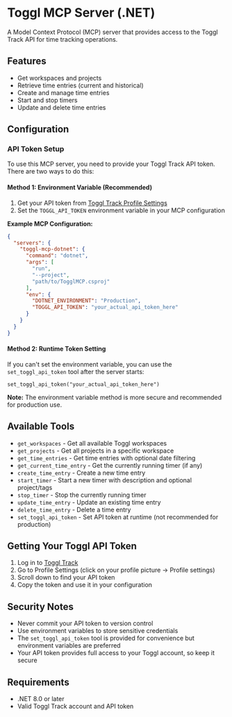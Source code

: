 # Toggl MCP Server (.NET)

A Model Context Protocol (MCP) server that provides access to the Toggl Track API for time tracking operations.

## Features

- Get workspaces and projects
- Retrieve time entries (current and historical)
- Create and manage time entries
- Start and stop timers
- Update and delete time entries

## Configuration

### API Token Setup

To use this MCP server, you need to provide your Toggl Track API token. There are two ways to do this:

#### Method 1: Environment Variable (Recommended)

1. Get your API token from [Toggl Track Profile Settings](https://track.toggl.com/profile)
2. Set the `TOGGL_API_TOKEN` environment variable in your MCP configuration

**Example MCP Configuration:**

```json
{
  "servers": {
    "toggl-mcp-dotnet": {
      "command": "dotnet",
      "args": [
        "run",
        "--project",
        "path/to/TogglMCP.csproj"
      ],
      "env": {
        "DOTNET_ENVIRONMENT": "Production",
        "TOGGL_API_TOKEN": "your_actual_api_token_here"
      }
    }
  }
}
```

#### Method 2: Runtime Token Setting

If you can't set the environment variable, you can use the `set_toggl_api_token` tool after the server starts:

```
set_toggl_api_token("your_actual_api_token_here")
```

**Note:** The environment variable method is more secure and recommended for production use.

## Available Tools

- `get_workspaces` - Get all available Toggl workspaces
- `get_projects` - Get all projects in a specific workspace
- `get_time_entries` - Get time entries with optional date filtering
- `get_current_time_entry` - Get the currently running timer (if any)
- `create_time_entry` - Create a new time entry
- `start_timer` - Start a new timer with description and optional project/tags
- `stop_timer` - Stop the currently running timer
- `update_time_entry` - Update an existing time entry
- `delete_time_entry` - Delete a time entry
- `set_toggl_api_token` - Set API token at runtime (not recommended for production)

## Getting Your Toggl API Token

1. Log in to [Toggl Track](https://track.toggl.com/)
2. Go to Profile Settings (click on your profile picture → Profile settings)
3. Scroll down to find your API token
4. Copy the token and use it in your configuration

## Security Notes

- Never commit your API token to version control
- Use environment variables to store sensitive credentials
- The `set_toggl_api_token` tool is provided for convenience but environment variables are preferred
- Your API token provides full access to your Toggl account, so keep it secure

## Requirements

- .NET 8.0 or later
- Valid Toggl Track account and API token
